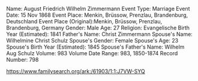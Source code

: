 Name:	August Friedrich Wilhelm Zimmermann
Event Type:	Marriage
Event Date:	15 Nov 1868
Event Place: Menkin, Brüssow, Prenzlau, Brandenburg, Deutschland
Event Place (Original):Menkin, Brüssow, Prenzlau, Brandenburg, Germany
Gender:	Male
Age: 27
Religion:	Evangelische
Birth Year (Estimated):	1841
Father's Name: Christ Zimmermann
Spouse's Name: Wilhelmine Christ Schulz
Spouse's Gender: Female
Spouse's Age:	23
Spouse's Birth Year (Estimated): 1845
Spouse's Father's Name:	Wilhelm Aug Schulz
Volume:	983
Volume Date Range:	983, 1850-1874
Record Number: 798

https://www.familysearch.org/ark:/61903/1:1:J7VW-SYQ
